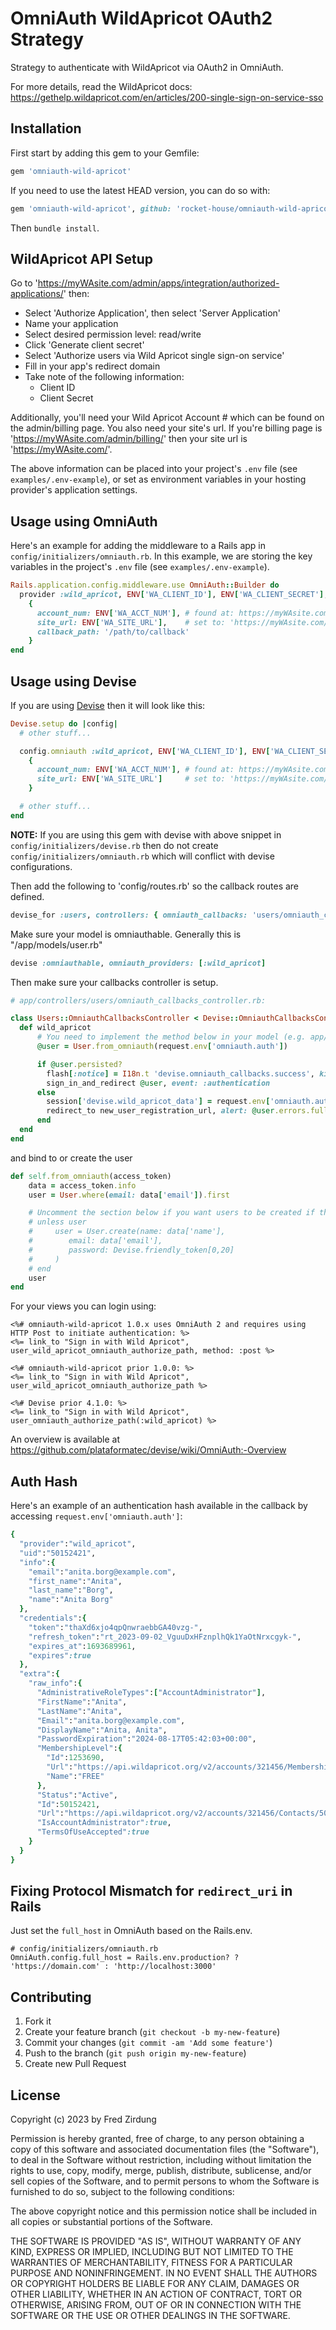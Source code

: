 # OmniAuth WildApricot OAuth2 Strategy

Strategy to authenticate with WildApricot via OAuth2 in OmniAuth.

For more details, read the WildApricot docs: https://gethelp.wildapricot.com/en/articles/200-single-sign-on-service-sso

## Installation

First start by adding this gem to your Gemfile:

```ruby
gem 'omniauth-wild-apricot'
```

If you need to use the latest HEAD version, you can do so with:

```ruby
gem 'omniauth-wild-apricot', github: 'rocket-house/omniauth-wild-apricot'
```

Then `bundle install`.

## WildApricot API Setup

Go to 'https://myWAsite.com/admin/apps/integration/authorized-applications/' then:

* Select 'Authorize Application', then select 'Server Application'
* Name your application
* Select desired permission level: read/write
* Click 'Generate client secret'
* Select 'Authorize users via Wild Apricot single sign-on service'
* Fill in your app's redirect domain
* Take note of the following information:
  * Client ID
  * Client Secret

Additionally, you'll need your Wild Apricot Account # which can be found on the admin/billing page. You also need your site's url. If you're billing page is 'https://myWAsite.com/admin/billing/' then your site url is 'https://myWAsite.com/'.

The above information can be placed into your project's `.env` file (see `examples/.env-example`), or set as environment variables in your hosting provider's application settings.

## Usage using OmniAuth

Here's an example for adding the middleware to a Rails app in `config/initializers/omniauth.rb`. In this example, we are storing the key variables in the project's `.env` file (see `examples/.env-example`).

```ruby
Rails.application.config.middleware.use OmniAuth::Builder do
  provider :wild_apricot, ENV['WA_CLIENT_ID'], ENV['WA_CLIENT_SECRET'],
    {
      account_num: ENV['WA_ACCT_NUM'], # found at: https://myWAsite.com/admin/billing/
      site_url: ENV['WA_SITE_URL'],    # set to: 'https://myWAsite.com/'
      callback_path: '/path/to/callback'
    }
end
```

## Usage using Devise

If you are using [Devise](https://github.com/plataformatec/devise) then it will look like this:

```ruby
Devise.setup do |config|
  # other stuff...

  config.omniauth :wild_apricot, ENV['WA_CLIENT_ID'], ENV['WA_CLIENT_SECRET'],
    {
      account_num: ENV['WA_ACCT_NUM'], # found at: https://myWAsite.com/admin/billing/
      site_url: ENV['WA_SITE_URL']     # set to: 'https://myWAsite.com/'
    }

  # other stuff...
end
```

**NOTE:** If you are using this gem with devise with above snippet in `config/initializers/devise.rb` then do not create `config/initializers/omniauth.rb` which will conflict with devise configurations.

Then add the following to 'config/routes.rb' so the callback routes are defined.

```ruby
devise_for :users, controllers: { omniauth_callbacks: 'users/omniauth_callbacks' }
```

Make sure your model is omniauthable. Generally this is "/app/models/user.rb"

```ruby
devise :omniauthable, omniauth_providers: [:wild_apricot]
```

Then make sure your callbacks controller is setup.

```ruby
# app/controllers/users/omniauth_callbacks_controller.rb:

class Users::OmniauthCallbacksController < Devise::OmniauthCallbacksController
  def wild_apricot
      # You need to implement the method below in your model (e.g. app/models/user.rb)
      @user = User.from_omniauth(request.env['omniauth.auth'])

      if @user.persisted?
        flash[:notice] = I18n.t 'devise.omniauth_callbacks.success', kind: 'Wild Apricot'
        sign_in_and_redirect @user, event: :authentication
      else
        session['devise.wild_apricot_data'] = request.env['omniauth.auth'].except('extra') # Removing extra as it can overflow some session stores
        redirect_to new_user_registration_url, alert: @user.errors.full_messages.join("\n")
      end
  end
end
```

and bind to or create the user

```ruby
def self.from_omniauth(access_token)
    data = access_token.info
    user = User.where(email: data['email']).first

    # Uncomment the section below if you want users to be created if they don't exist
    # unless user
    #     user = User.create(name: data['name'],
    #        email: data['email'],
    #        password: Devise.friendly_token[0,20]
    #     )
    # end
    user
end
```

For your views you can login using:

```erb
<%# omniauth-wild-apricot 1.0.x uses OmniAuth 2 and requires using HTTP Post to initiate authentication: %>
<%= link_to "Sign in with Wild Apricot", user_wild_apricot_omniauth_authorize_path, method: :post %>

<%# omniauth-wild-apricot prior 1.0.0: %>
<%= link_to "Sign in with Wild Apricot", user_wild_apricot_omniauth_authorize_path %>

<%# Devise prior 4.1.0: %>
<%= link_to "Sign in with Wild Apricot", user_omniauth_authorize_path(:wild_apricot) %>
```

An overview is available at https://github.com/plataformatec/devise/wiki/OmniAuth:-Overview

## Auth Hash

Here's an example of an authentication hash available in the callback by accessing `request.env['omniauth.auth']`:

```ruby
{
  "provider":"wild_apricot",
  "uid":"50152421",
  "info":{
    "email":"anita.borg@example.com",
    "first_name":"Anita",
    "last_name":"Borg",
    "name":"Anita Borg"
  },
  "credentials":{
    "token":"thaXd6xjo4qpQnwraebbGA40vzg-",
    "refresh_token":"rt_2023-09-02_VguuDxHFznplhQk1YaOtNrxcgyk-",
    "expires_at":1693689961,
    "expires":true
  },
  "extra":{
    "raw_info":{
      "AdministrativeRoleTypes":["AccountAdministrator"],
      "FirstName":"Anita",
      "LastName":"Anita",
      "Email":"anita.borg@example.com",
      "DisplayName":"Anita, Anita",
      "PasswordExpiration":"2024-08-17T05:42:03+00:00",
      "MembershipLevel":{
        "Id":1253690,
        "Url":"https://api.wildapricot.org/v2/accounts/321456/MembershipLevels/1253690",
        "Name":"FREE"
      },
      "Status":"Active",
      "Id":50152421,
      "Url":"https://api.wildapricot.org/v2/accounts/321456/Contacts/50152421",
      "IsAccountAdministrator":true,
      "TermsOfUseAccepted":true
    }
  }
}
```

## Fixing Protocol Mismatch for `redirect_uri` in Rails

Just set the `full_host` in OmniAuth based on the Rails.env.

```
# config/initializers/omniauth.rb
OmniAuth.config.full_host = Rails.env.production? ? 'https://domain.com' : 'http://localhost:3000'
```

## Contributing

1. Fork it
2. Create your feature branch (`git checkout -b my-new-feature`)
3. Commit your changes (`git commit -am 'Add some feature'`)
4. Push to the branch (`git push origin my-new-feature`)
5. Create new Pull Request

## License

Copyright (c) 2023 by Fred Zirdung

Permission is hereby granted, free of charge, to any person obtaining a copy of this software and associated documentation files (the "Software"), to deal in the Software without restriction, including without limitation the rights to use, copy, modify, merge, publish, distribute, sublicense, and/or sell copies of the Software, and to permit persons to whom the Software is furnished to do so, subject to the following conditions:

The above copyright notice and this permission notice shall be included in all copies or substantial portions of the Software.

THE SOFTWARE IS PROVIDED "AS IS", WITHOUT WARRANTY OF ANY KIND, EXPRESS OR IMPLIED, INCLUDING BUT NOT LIMITED TO THE WARRANTIES OF MERCHANTABILITY, FITNESS FOR A PARTICULAR PURPOSE AND NONINFRINGEMENT. IN NO EVENT SHALL THE AUTHORS OR COPYRIGHT HOLDERS BE LIABLE FOR ANY CLAIM, DAMAGES OR OTHER LIABILITY, WHETHER IN AN ACTION OF CONTRACT, TORT OR OTHERWISE, ARISING FROM, OUT OF OR IN CONNECTION WITH THE SOFTWARE OR THE USE OR OTHER DEALINGS IN THE SOFTWARE.
